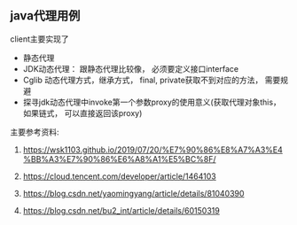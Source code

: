 ## java代理用例

client主要实现了

* 静态代理
* JDK动态代理： 跟静态代理比较像， 必须要定义接口interface
* Cglib 动态代理方式，继承方式， final, private获取不到对应的方法， 需要规避
* 探寻jdk动态代理中invoke第一个参数proxy的使用意义(获取代理对象this， 如果链式， 可以直接返回该proxy)


主要参考资料:

1. https://wsk1103.github.io/2019/07/20/%E7%90%86%E8%A7%A3%E4%BB%A3%E7%90%86%E6%A8%A1%E5%BC%8F/
2. https://cloud.tencent.com/developer/article/1464103

3. https://blog.csdn.net/yaomingyang/article/details/81040390
4. https://blog.csdn.net/bu2_int/article/details/60150319
